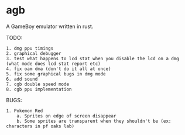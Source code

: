 # agb

A GameBoy emulator written in rust.

TODO:

    1. dmg ppu timings
    2. graphical debugger
    3. test what happens to lcd stat when you disable the lcd on a dmg (what mode does lcd stat report etc)
    4. fix oam dma (don't do it all at once)
    5. fix some graphical bugs in dmg mode
    6. add sound
    7. cgb double speed mode
    8. cgb ppu implementation

BUGS:

    1. Pokemon Red
        a. Sprites on edge of screen disappear
        b. Some sprites are transparent when they shouldn't be (ex: characters in pf oaks lab)
